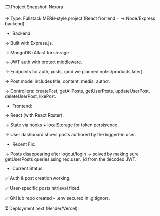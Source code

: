 🗂️ Project Snapshot: Nexora

->  Type: Fullstack MERN-style project (React frontend + ->  Node/Express backend).

* Backend:

->  Built with Express.js.

->  MongoDB (Atlas) for storage.

->  JWT auth with protect middleware.

->  Endpoints for auth, posts, (and we planned notes/products later).

->  Post model includes title, content, media, author.

->  Controllers: createPost, getAllPosts, getUserPosts, updateUserPost, deleteUserPost, likePost.

* Frontend:

->  React (with React Router).

->  State via hooks + localStorage for token persistence.

->  User dashboard shows posts authored by the logged-in user.

* Recent Fix:

->  Posts disappearing after logout/login → solved by making sure getUserPosts queries using req.user._id from the decoded JWT.

* Current Status:

✅ Auth & post creation working.

✅ User-specific posts retrieval fixed.

✅ GitHub repo created + .env secured in .gitignore.

⏳ Deployment next (Render/Vercel).